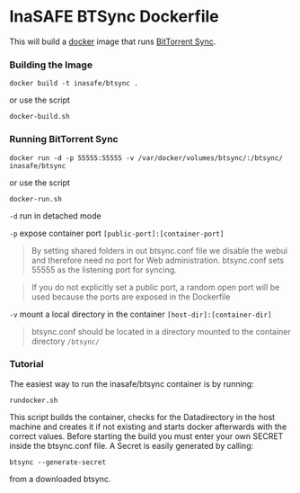 InaSAFE BTSync Dockerfile
=========================

This will build a [docker](http://www.docker.io/) image that runs [BitTorrent Sync](http://labs.bittorrent.com/experiments/sync.html).


### Building the Image ###

```
docker build -t inasafe/btsync .
```
or use the script
```
docker-build.sh
```

### Running BitTorrent Sync ###

```
docker run -d -p 55555:55555 -v /var/docker/volumes/btsync/:/btsync/ inasafe/btsync
```
or use the script
```
docker-run.sh
```

`-d` run in detached mode

`-p` expose container port `[public-port]:[container-port]`
> By setting shared folders in out btsync.conf file we disable the webui and therefore need no port for Web administration. btsync.conf sets 55555 as the listening port for syncing.

> If you do not explicitly set a public port, a random open port will be used because the ports are exposed in the Dockerfile

`-v` mount a local directory in the container `[host-dir]:[container-dir]`
> btsync.conf should be located in a directory mounted to the container directory `/btsync/`

### Tutorial ###
The easiest way to run the inasafe/btsync container is by running:
```
rundocker.sh
```
This script builds the container, checks for the Datadirectory in the host machine and creates it if not existing and starts docker afterwards with the correct values.
Before starting the build you must enter your own SECRET inside the btsync.conf file. A Secret is easily generated by calling:
```
btsync --generate-secret
```
from a downloaded btsync.
